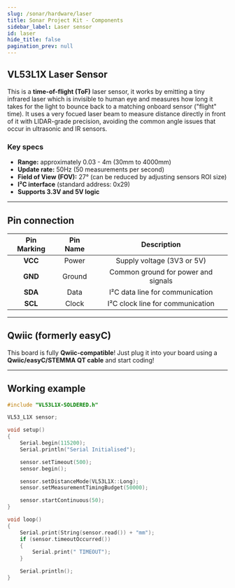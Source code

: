 ```yaml
---
slug: /sonar/hardware/laser
title: Sonar Project Kit - Components
sidebar_label: Laser sensor
id: laser
hide_title: false
pagination_prev: null
---
```


## VL53L1X Laser Sensor
This is a **time-of-flight (ToF)** laser sensor, it works by emitting a tiny infrared laser which is invisible to human eye and measures how long it takes for the light to bounce back to a matching onboard sensor ("flight" time). It uses a very focued laser beam to measure distance directly in front of it with LIDAR-grade precision, avoiding the common angle issues that occur in ultrasonic and IR sensors.

<CenteredImage src="/img/under_construction.png" alt="Image of laser disance sensor" width="600px"/>

### Key specs
- **Range:** approximately 0.03 - 4m (30mm to 4000mm) 
- **Update rate:** 50Hz (50 measurements per second)
- **Field of View (FOV):** 27° (can be reduced by adjusting sensors ROI size)
- **I²C interface** (standard address: 0x29)
- **Supports 3.3V and 5V logic**

---

## Pin connection
| Pin Marking | Pin Name | Description |
|:---:|:---:|:---:|
| **VCC** | Power | Supply voltage (3V3 or 5V) |
| **GND** | Ground | Common ground for power and signals |
| **SDA** | Data | I²C data line for communication |
| **SCL** | Clock | I²C clock line for communication |

---

## Qwiic (formerly easyC)  

<CenteredImage src="/img/easyc_transparent.png" alt="EasyC/qwiic cable" width="550px" />
 
<InfoBox>This board is fully **Qwiic-compatible**! Just plug it into your board using a **Qwiic/easyC/STEMMA QT cable** and start coding!</InfoBox>

<QuickLink 
  title="Qwiic (formerly easyC) details and specifications" 
  description="Learn about hardware specifications, compatibility, and usage of the Qwiic connector." 
  url="/qwiic" 
/>

---


## Working example

<CenteredImage src="/img/under_construction.png" alt="Image of laser disance sensor" caption="Video of working example" width="600px"/>

```cpp
#include "VL53L1X-SOLDERED.h"

VL53_L1X sensor;

void setup()
{
    Serial.begin(115200);
    Serial.println("Serial Initialised");

    sensor.setTimeout(500);
    sensor.begin();

    sensor.setDistanceMode(VL53L1X::Long);
    sensor.setMeasurementTimingBudget(50000);

    sensor.startContinuous(50);
}

void loop()
{
    Serial.print(String(sensor.read()) + "mm");
    if (sensor.timeoutOccurred()) 
    {
        Serial.print(" TIMEOUT");
    }

    Serial.println();
}
```